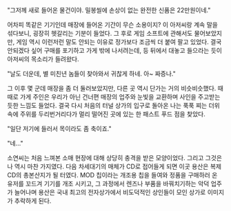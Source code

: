 "그저께 새로 들어온 물건이야. 밀봉씰에 손상이 없는 완전한 신품은 22만원이네." 

어차피 똑같은 기기인데 매장에 들어온 기간이 무슨 소용이지? 이 아저씨랑 계속 말을 섞다보니, 굉장히 헷갈리는 기분이 들었다. 
그 후로 게임 소프트에 관해서도 물어보았지만, 게임 역시 이런저런 말도 안되는 이유로 정가보다 조금씩 더 붙여 팔고 있었다. 
결국 안되겠다 싶어 구매를 포기하고 가게 밖에 나서려는데, 등 뒤에서 대놓고 들으라는 듯이 아저씨의 목소리가 들려왔다. 

"날도 더운데, 별 미친년 놈들이 찾아와서 귀찮게 하네. 아~ 짜증나." 

그 이후 몇 군데 매장을 좀 더 둘러보았지만, 다른 곳 역시 단가는 거의 비슷비슷했다. 
때때로 가게 주인은 우리가 아닌 건너편 매장의 업주와 눈빛을 교환하며 사인을 주고받는 듯한 느낌도 들었다. 
결국 다시 처음의 터널 상가의 입구로 돌아온 나는 푹푹 찌는 더위 속에 주위를 두리번거리다가 멀리 떨어진 곳에 있는 한 패스트 푸드 점을 찾았다. 

"일단 저기에 들러서 목이라도 좀 축이죠." 

"네..." 

소연씨는 처음 느껴본 소매 현장에 대해 상당히 충격을 받은 모양이었다. 
그리고 그것은 나 역시 마찬 가지였다. 
다음 차세대기의 매체가 CD로 접어들게 되면 이곳 용산은 복제 CD의 총본산지가 될 터였다. 
MOD 칩이라는 개조용 칩을 들여와 정품을 구매하러 온 유저를 꼬드겨 기기를 개조 시키고, 그 과정에서 렌즈나 부품을 바꿔치기하는 악덕 업주가 늘어나며 용산은 국내 최고의 전자상가에서 비도덕적인 상인들이 모인 상가로 이미지가 추락하게 된다. 